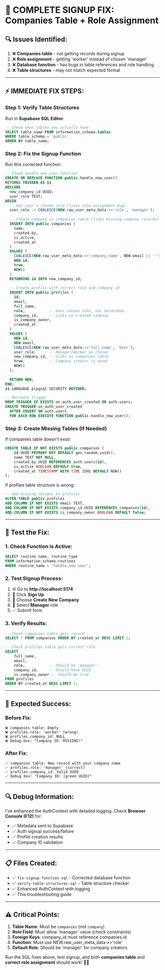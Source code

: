 # 🚨 COMPLETE SIGNUP FIX: Companies Table + Role Assignment

## 🔍 **Issues Identified:**

1. ❌ **Companies table** - not getting records during signup
2. ❌ **Role assignment** - getting 'worker' instead of chosen 'manager'  
3. ❌ **Database function** - has bugs in table references and role handling
4. ❌ **Table structures** - may not match expected format

---

## ⚡ **IMMEDIATE FIX STEPS:**

### **Step 1: Verify Table Structures**
Run in **Supabase SQL Editor**:
```sql
-- Check what tables you actually have
SELECT table_name FROM information_schema.tables 
WHERE table_schema = 'public' 
ORDER BY table_name;
```

### **Step 2: Fix the Signup Function** 
Run this corrected function:
```sql
-- Fixed handle_new_user function
CREATE OR REPLACE FUNCTION public.handle_new_user()
RETURNS TRIGGER AS $$
DECLARE
  new_company_id UUID;
  user_role TEXT;
BEGIN
  -- Get user's chosen role (fixes role assignment bug)
  user_role := COALESCE(NEW.raw_user_meta_data->>'role', 'manager');
  
  -- Create company in companies table (fixes missing company records)
  INSERT INTO public.companies (
    name, 
    created_by,
    is_active,
    created_at
  )
  VALUES (
    COALESCE(NEW.raw_user_meta_data->>'company_name', NEW.email || '''s Company'),
    NEW.id,
    true,
    NOW()
  )
  RETURNING id INTO new_company_id;
  
  -- Create profile with correct role and company_id
  INSERT INTO public.profiles (
    id,
    email, 
    full_name,
    role,           -- Uses chosen role, not hardcoded
    company_id,     -- Links to created company
    is_company_owner,
    created_at
  )
  VALUES (
    NEW.id,
    NEW.email,
    COALESCE(NEW.raw_user_meta_data->>'full_name', 'User'),
    user_role,      -- Manager/Worker as chosen
    new_company_id, -- Links to companies table
    true,           -- Company creator is owner
    NOW()
  );
  
  RETURN NEW;
END;
$$ LANGUAGE plpgsql SECURITY DEFINER;

-- Recreate trigger
DROP TRIGGER IF EXISTS on_auth_user_created ON auth.users;
CREATE TRIGGER on_auth_user_created
  AFTER INSERT ON auth.users
  FOR EACH ROW EXECUTE FUNCTION public.handle_new_user();
```

### **Step 3: Create Missing Tables (If Needed)**
If companies table doesn't exist:
```sql
CREATE TABLE IF NOT EXISTS public.companies (
    id UUID PRIMARY KEY DEFAULT gen_random_uuid(),
    name TEXT NOT NULL,
    created_by UUID REFERENCES auth.users(id),
    is_active BOOLEAN DEFAULT true,
    created_at TIMESTAMP WITH TIME ZONE DEFAULT NOW()
);
```

If profiles table structure is wrong:
```sql
-- Add missing columns to profiles
ALTER TABLE public.profiles 
ADD COLUMN IF NOT EXISTS email TEXT,
ADD COLUMN IF NOT EXISTS company_id UUID REFERENCES companies(id),
ADD COLUMN IF NOT EXISTS is_company_owner BOOLEAN DEFAULT false;
```

---

## 🧪 **Test the Fix:**

### **1. Check Function is Active:**
```sql
SELECT routine_name, routine_type 
FROM information_schema.routines 
WHERE routine_name = 'handle_new_user';
```

### **2. Test Signup Process:**
1. 🌐 Go to **http://localhost:5174** 
2. 📝 Click **Sign Up**
3. 🏢 Choose **Create New Company**
4. 👔 Select **Manager** role
5. ✅ Submit form

### **3. Verify Results:**
```sql
-- Check companies table gets record
SELECT * FROM companies ORDER BY created_at DESC LIMIT 1;

-- Check profiles table gets correct role  
SELECT 
    full_name,
    email,
    role,           -- Should be 'manager'
    company_id,     -- Should have UUID
    is_company_owner -- Should be true
FROM profiles 
ORDER BY created_at DESC LIMIT 1;
```

---

## 🎯 **Expected Success:**

### **Before Fix:**
```
❌ companies table: Empty
❌ profiles.role: 'worker' (wrong)  
❌ profiles.company_id: NULL
❌ Debug box: "Company ID: MISSING!"
```

### **After Fix:**
```
✅ companies table: New record with your company name
✅ profiles.role: 'manager' (correct)
✅ profiles.company_id: Valid UUID  
✅ Debug box: "Company ID: [green UUID]"
```

---

## 🔍 **Debug Information:**

I've enhanced the AuthContext with detailed logging. Check **Browser Console (F12)** for:
- ✅ Metadata sent to Supabase
- ✅ Auth signup success/failure  
- ✅ Profile creation results
- ✅ Company ID validation

---

## 📋 **Files Created:**
- ✅ `fix-signup-function.sql` - Corrected database function
- ✅ `verify-table-structures.sql` - Table structure checker
- ✅ Enhanced AuthContext with logging
- ✅ This troubleshooting guide

---

## ⚠️ **Critical Points:**

1. **Table Name**: Must be `companies` (not `company`)
2. **Role Field**: Must allow 'manager' value (check constraints)
3. **Foreign Keys**: company_id must reference companies.id
4. **Function**: Must use NEW.raw_user_meta_data->>'role' 
5. **Default Role**: Should be 'manager' for company creators

Run the SQL fixes above, test signup, and both **companies table** and **correct role assignment** should work! 🎯✨